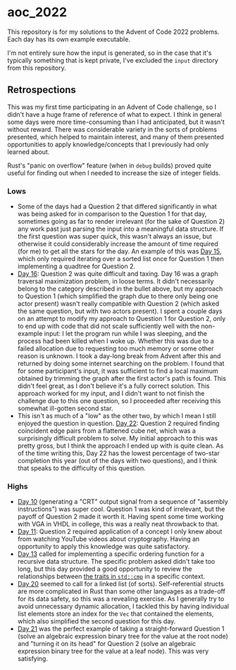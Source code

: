 # aoc_2022

This repository is for my solutions to the Advent of Code 2022 problems. Each day has its own example executable.

I'm not entirely sure how the input is generated, so in the case that it's typically something that is kept private, I've excluded the `input` directory from this repository.

## Retrospections

This was my first time participating in an Advent of Code challenge, so I didn't have a huge frame of reference of what to expect. I think in general some days were more time-consuming than I had anticipated, but it wasn't without reward. There was considerable variety in the sorts of problems presented, which helped to maintain interest, and many of them presented opportunities to apply knowledge/concepts that I previously had only learned about.

Rust's "panic on overflow" feature (when in `debug` builds) proved quite useful for finding out when I needed to increase the size of integer fields. 

### Lows

* Some of the days had a Question 2 that differed significantly in what was being asked for in comparison to the Question 1 for that day, sometimes going as far to render irrelevant (for the sake of Question 2) any work past just parsing the input into a meaningful data structure. If the first question was super quick, this wasn't always an issue, but otherwise it could considerably increase the amount of time required (for me) to get all the stars for the day. An example of this was [Day 15](https://adventofcode.com/2022/day/15), which only required iterating over a sorted list once for Question 1 then implementing a quadtree for Question 2.
* [Day 16](https://adventofcode.com/2022/day/16): Question 2 was quite difficult and taxing. Day 16 was a graph traversal maximization problem, in loose terms. It didn't necessarily belong to the category described in the bullet above, but my approach to Question 1 (which simplified the graph due to there only being one actor present) wasn't really compatible with Question 2 (which asked the same question, but with two actors present). I spent a couple days on an attempt to modify my approach to Question 1 for Question 2, only to end up with code that did not scale sufficiently well with the non-example input: I let the program run while I was sleeping, and the process had been killed when I woke up. Whether this was due to a failed allocation due to requesting too much memory or some other reason is unknown. I took a day-long break from Advent after this and returned by doing some internet searching on the problem. I found that for some participant's input, it was sufficient to find a local maximum obtained by trimming the graph after the first actor's path is found. This didn't feel great, as I don't believe it's a fully correct solution. This approach worked for my input, and I didn't want to not finish the challenge due to this one question, so I proceeded after receiving this somewhat ill-gotten second star.
* This isn't as much of a "low" as the other two, by which I mean I still enjoyed the question in question. [Day 22](https://adventofcode.com/2022/day/22): Question 2 required finding coincident edge pairs from a flattened cube net, which was a surprisingly difficult problem to solve. My initial approach to this was pretty gross, but I think the approach I ended up with is quite clean. As of the time writing this, Day 22 has the lowest percentage of two-star completion this year (out of the days with two questions), and I think that speaks to the difficulty of this question.


### Highs

* [Day 10](https://adventofcode.com/2022/day/10) (generating a "CRT" output signal from a sequence of "assembly instructions") was super cool. Question 1 was kind of irrelevant, but the payoff of Question 2 made it worth it. Having spent some time working with VGA in VHDL in college, this was a really neat throwback to that.
* [Day 11](https://adventofcode.com/2022/day/11): Question 2 required application of a concept I only knew about from watching YouTube videos about cryptography. Having an opportunity to apply this knowledge was quite satisfactory.
* [Day 13](https://adventofcode.com/2022/day/13) called for implementing a specific ordering function for a recursive data structure. The specific problem asked didn't take too long, but this day provided a good opportunity to review the relationships between [the traits in `std::cmp`](https://doc.rust-lang.org/std/cmp/index.html#traits) in a specific context.
* [Day 20](https://adventofcode.com/2022/day/20) seemed to call for a linked list (of sorts). Self-referential structs are more complicated in Rust than some other languages as a trade-off for its data safety, so this was a revealing exercise. As I generally try to avoid unnecessary dynamic allocation, I tackled this by having individual list elements store an index for the `Vec` that contained the elements, which also simplified the second question for this day.
* [Day 21](https://adventofcode.com/2022/day/21) was the perfect example of taking a straight-forward Question 1 (solve an algebraic expression binary tree for the value at the root node) and "turning it on its head" for Question 2 (solve an algebraic expression binary tree for the value at a leaf node). This was very satisfying.
